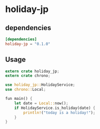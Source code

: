 # holiday-jp

## dependencies
```toml
[dependencies]
holiday-jp = "0.1.0"
```

## Usage
```rust
extern crate holiday_jp;
extern crate chrono;

use holiday_jp::HolidayService;
use chrono::Local;

fun main() {
    let date = Local::now();
    if HolidayService.is_holiday(date) {
        println!("today is a holiday!");
    }
}
```
